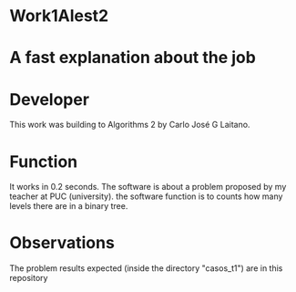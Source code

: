 # Work1Alest2
# A fast explanation about the job
# Developer
This work was building to Algorithms 2 by Carlo José G Laitano.
# Function
It works in 0.2 seconds. The software is about a problem proposed by my teacher at PUC (university). the software function is  to counts how many levels there are in a binary tree.
# Observations
The problem results expected (inside the directory "casos_t1") are  in this repository

